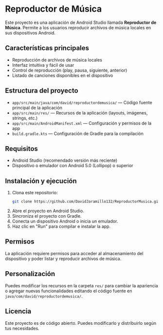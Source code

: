 # Reproductor de Música

Este proyecto es una aplicación de Android Studio llamada **Reproductor de Música**. Permite a los usuarios reproducir archivos de música locales en sus dispositivos Android.

## Características principales
- Reproducción de archivos de música locales
- Interfaz intuitiva y fácil de usar
- Control de reproducción (play, pausa, siguiente, anterior)
- Listado de canciones disponibles en el dispositivo

## Estructura del proyecto
- `app/src/main/java/com/david/reproductordemusica/` — Código fuente principal de la aplicación
- `app/src/main/res/` — Recursos de la aplicación (layouts, imágenes, strings, etc.)
- `app/src/main/AndroidManifest.xml` — Configuración y permisos de la app
- `build.gradle.kts` — Configuración de Gradle para la compilación

## Requisitos
- Android Studio (recomendado versión más reciente)
- Dispositivo o emulador con Android 5.0 (Lollipop) o superior

## Instalación y ejecución
1. Clona este repositorio:
   ```bash
   git clone https://github.com/DavidJaramillo132/ReproductorMusica.git
   ```
2. Abre el proyecto en Android Studio.
3. Sincroniza el proyecto con Gradle.
4. Conecta un dispositivo Android o inicia un emulador.
5. Haz clic en "Run" para compilar e instalar la app.

## Permisos
La aplicación requiere permisos para acceder al almacenamiento del dispositivo y poder listar y reproducir archivos de música.

## Personalización
Puedes modificar los recursos en la carpeta `res/` para cambiar la apariencia o agregar nuevas funcionalidades editando el código fuente en `java/com/david/reproductordemusica/`.

## Licencia
Este proyecto es de código abierto. Puedes modificarlo y distribuirlo según tus necesidades.
